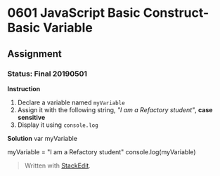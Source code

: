 # 0601 JavaScript Basic Construct- Basic Variable
## Assignment
### Status: Final 20190501

**Instruction**

 1. Declare a variable named `myVariable`
 2. Assign it with the following string, *"I am a Refactory student"*, **case sensitive**
 3. Display it using `console.log`

**Solution**
var myVariable

myVariable = "I am a Refactory student"
console.log(myVariable)

> Written with [StackEdit](https://stackedit.io/).